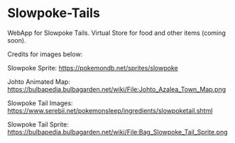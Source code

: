 # Slowpoke-Tails
WebApp for Slowpoke Tails.
Virtual Store for food and other items (coming soon).

Credits for images below:

Slowpoke Sprite:
https://pokemondb.net/sprites/slowpoke

Johto Animated Map: 
https://bulbapedia.bulbagarden.net/wiki/File:Johto_Azalea_Town_Map.png

Slowpoke Tail Images:
https://www.serebii.net/pokemonsleep/ingredients/slowpoketail.shtml

Slowpoke Tail Sprite:
https://bulbapedia.bulbagarden.net/wiki/File:Bag_Slowpoke_Tail_Sprite.png
